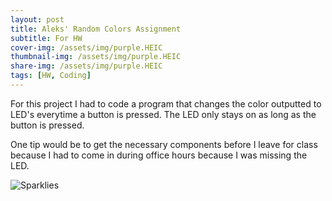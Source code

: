 ```yaml
---
layout: post
title: Aleks' Random Colors Assignment
subtitle: For HW 
cover-img: /assets/img/purple.HEIC
thumbnail-img: /assets/img/purple.HEIC
share-img: /assets/img/purple.HEIC
tags: [HW, Coding]
---
```

For this project I had to code a program that changes the color outputted to LED's everytime a button is pressed. The LED only stays on as long as the button is pressed. 

One tip would be to get the necessary components before I leave for class because I had to come in during office hours because I was missing the LED. 


![Sparklies](/assets/img/purple.HEIC "Purple")

